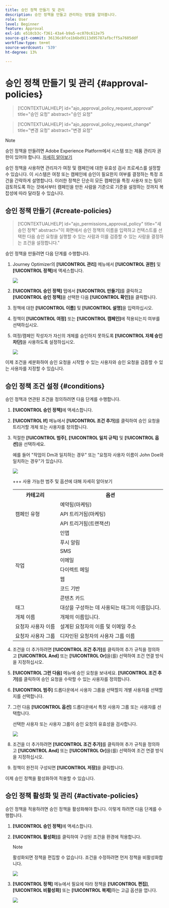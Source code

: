 ```yaml
---
title: 승인 정책 만들기 및 관리
description: 승인 정책을 만들고 관리하는 방법을 알아봅니다.
role: User
level: Beginner
feature: Approval
exl-id: e518cb3c-f361-43a4-b9a5-ec070c612e75
source-git-commit: 36136c8fce1b6bd9113d95787afbcff5a7605ddf
workflow-type: tm+mt
source-wordcount: '539'
ht-degree: 13%

---
```


# 승인 정책 만들기 및 관리 {#approval-policies}


>[!CONTEXTUALHELP]
>id="ajo_approval_policy_request_approval"
>title="승인 요청"
>abstract="승인 요청"

>[!CONTEXTUALHELP]
>id="ajo_approval_policy_request_change"
>title="변경 요청"
>abstract="변경 요청"


>[!NOTE]
>
>승인 정책을 만들려면 Adobe Experience Platform에서 시스템 또는 제품 관리자 권한이 있어야 합니다. [자세히 알아보기](https://experienceleague.adobe.com/en/docs/experience-platform/access-control/home)

승인 정책을 사용하면 관리자가 여정 및 캠페인에 대한 유효성 검사 프로세스를 설정할 수 있습니다. 이 시스템은 여정 또는 캠페인에 승인이 필요한지 여부를 결정하는 특정 조건을 간략하게 설명합니다. 이러한 정책은 단순히 모든 캠페인을 특정 사용자 또는 팀이 검토하도록 하는 것에서부터 캠페인을 만든 사람을 기준으로 기준을 설정하는 것까지 복잡성에 따라 달라질 수 있습니다.

## 승인 정책 만들기 {#create-policies}

>[!CONTEXTUALHELP]
>id="ajo_permissions_approval_policy"
>title="새 승인 정책"
>abstract="이 화면에서 승인 정책의 이름을 입력하고 컨텍스트를 선택한 다음 승인 요청을 실행할 수 있는 사람과 이를 검증할 수 있는 사람을 결정하는 조건을 설정합니다."

승인 정책을 만들려면 다음 단계를 수행합니다.

1. Journey Optimizer의 **[!UICONTROL 관리]** 메뉴에서 **[!UICONTROL 권한]** 및 **[!UICONTROL 정책]**&#x200B;에 액세스합니다.

   ![](assets/policy_create_1.png)

1. **[!UICONTROL 승인 정책]** 탭에서 **[!UICONTROL 만들기]**&#x200B;를 클릭하고 **[!UICONTROL 승인 정책]**&#x200B;을 선택한 다음 **[!UICONTROL 확인]**&#x200B;을 클릭합니다.

1. 정책에 대한 **[!UICONTROL 이름]** 및 **[!UICONTROL 설명]**&#x200B;을 입력하십시오.

1. 정책이 **[!UICONTROL 여정]** 또는 **[!UICONTROL 캠페인]**&#x200B;에 적용되는지 여부를 선택하십시오.

1. 여정/캠페인 작성자가 자신의 개체를 승인하지 못하도록 **[!UICONTROL 자체 승인 차단]**&#x200B;을 사용하도록 설정하십시오.

   ![](assets/policy_create_2.png)

이제 조건을 세분화하여 승인 요청을 시작할 수 있는 사용자와 승인 요청을 검증할 수 있는 사용자를 지정할 수 있습니다.

## 승인 정책 조건 설정 {#conditions}

승인 정책과 연관된 조건을 정의하려면 다음 단계를 수행합니다.

1. **[!UICONTROL 승인 정책]**&#x200B;에 액세스합니다.

1. **[!UICONTROL If]** 메뉴에서 **[!UICONTROL 조건 추가]**&#x200B;를 클릭하여 승인 요청을 트리거할 개체 또는 사용자를 정의합니다.

1. 적절한 **[!UICONTROL 범주]**, **[!UICONTROL 일치 규칙]** 및 **[!UICONTROL 옵션]**&#x200B;을 선택하세요.

   예를 들어 &quot;작업이 Dm과 일치하는 경우&quot; 또는 &quot;요청자 사용자 이름이 John Doe와 일치하는 경우&quot;가 있습니다.

   ![](assets/policy_condition_1.png)

   +++ 사용 가능한 범주 및 옵션에 대해 자세히 알아보기
   <table>
    <tr>
      <th>카테고리</th>
      <th>옵션</th>
    </tr>
    <tr>
      <td rowspan="3">캠페인 유형</td>
      <td>예약됨(마케팅)</td>
    </tr>
    <tr>
    <td>API 트리거됨(마케팅)</td>
    </tr>
    <tr>
    <td>API 트리거됨(트랜잭션)</td>
    </tr>
    <tr>
    <td rowspan="8">작업</td>
    <td>인앱</td>
    </tr>
    <tr>
    <td>푸시 알림</td>
   </tr>
    <tr>
    <td>SMS</td>
    </tr>
    <tr>
    <td>이메일</td>
    </tr>
    <tr>
    <td>다이렉트 메일</td>
    </tr>
    <tr>
    <td>웹</td>
    </tr>
    <tr>
    <td>코드 기반</td>
    </tr>
    <tr>
    <td>콘텐츠 카드</td>
    </tr>
    <tr>
    <td>태그</td>
    <td>대상을 구성하는 데 사용되는 태그의 이름입니다. </td>
    </tr>
    <tr>
    <td>개체 이름</td>
    <td>개체의 이름입니다.</td>
    </tr>
    <tr>
    <td>요청자 사용자 이름</td>
    <td>설계된 요청자의 이름 및 이메일 주소</td>
    </tr>
    <tr>
    <td>요청자 사용자 그룹</td>
    <td>디자인된 요청자의 사용자 그룹 이름</td>
    </tr>
    </table>


1. 조건을 더 추가하려면 **[!UICONTROL 조건 추가]**&#x200B;를 클릭하여 추가 규칙을 정의하고 **[!UICONTROL And]** 또는 **[!UICONTROL Or]**&#x200B;을(를) 선택하여 조건 연결 방식을 지정하십시오.

1. **[!UICONTROL 그런 다음]** 메뉴에 승인 요청을 보내세요. **[!UICONTROL 조건 추가]**&#x200B;를 클릭하여 승인 요청을 수락할 수 있는 사용자를 정의합니다.

1. **[!UICONTROL 범주]** 드롭다운에서 사용자 그룹을 선택할지 개별 사용자를 선택할지를 선택합니다.

1. 그런 다음 **[!UICONTROL 옵션]** 드롭다운에서 특정 사용자 그룹 또는 사용자를 선택합니다.

   선택한 사용자 또는 사용자 그룹이 승인 요청의 유효성을 검사합니다.

   ![](assets/policy_condition_2.png)

1. 조건을 더 추가하려면 **[!UICONTROL 조건 추가]**&#x200B;를 클릭하여 추가 규칙을 정의하고 **[!UICONTROL And]** 또는 **[!UICONTROL Or]**&#x200B;을(를) 선택하여 조건 연결 방식을 지정하십시오.

1. 정책이 완전히 구성되면 **[!UICONTROL 저장]**&#x200B;을 클릭합니다.

이제 승인 정책을 활성화하여 적용할 수 있습니다.

## 승인 정책 활성화 및 관리 {#activate-policies}

승인 정책을 적용하려면 승인 정책을 활성화해야 합니다. 이렇게 하려면 다음 단계를 수행합니다.

1. **[!UICONTROL 승인 정책]**&#x200B;에 액세스합니다.

1. **[!UICONTROL 활성화]**&#x200B;를 클릭하여 구성된 조건을 환경에 적용합니다.

   >[!NOTE]
   >
   >활성화되면 정책을 편집할 수 없습니다. 조건을 수정하려면 먼저 정책을 비활성화합니다.

   ![](assets/policy_activate_1.png)

1. **[!UICONTROL 정책]** 메뉴에서 필요에 따라 정책을 **[!UICONTROL 편집]**, **[!UICONTROL 비활성화]** 또는 **[!UICONTROL 복제]**&#x200B;하는 고급 옵션을 엽니다.

   ![](assets/policy_activate_2.png)
